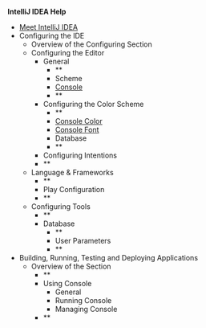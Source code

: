 
**IntelliJ IDEA Help**

 - [Meet IntelliJ IDEA](test2.md)
 - Configuring the IDE
	 - Overview of the Configuring Section 
	 - Configuring the Editor 
		 - General
			 - **
			 - Scheme
			 - [Console](ConsoleGeneral.md)
			 - **
		 - Configuring the Color Scheme
			 - **
			 - [Console Color](ConsoleColor.md) 
			 - [Console Font](ConsoleFont.md)
			- Database
			- **
		- Configuring Intentions
		- **
	- Language & Frameworks
		- **
		- Play Configuration
		- **
	- Configuring Tools   
		- **
		- Database
			- **
			- User Parameters
			- **
- Building, Running, Testing and Deploying Applications
	- Overview of the Section
		- **
		- Using Console
			- General
			- Running Console
			- Managing Console
		- **
